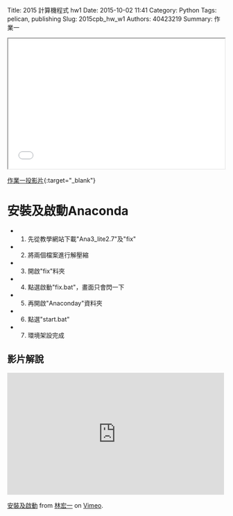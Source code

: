 Title: 2015 計算機程式 hw1
Date: 2015-10-02 11:41
Category: Python
Tags: pelican, publishing
Slug: 2015cpb_hw_w1
Authors: 40423219
Summary: 作業一

<iframe src="40423219_cp_w1_p.html" width="500" height="300"></iframe>

[作業一投影片](40423219_cp_w1_p.html){:target="_blank"}

安裝及啟動Anaconda
============

  * 1. 先從教學網站下載"Ana3_lite2.7"及"fix"
  * 2. 將兩個檔案進行解壓縮
  * 3. 開啟"fix"料夾
  * 4. 點選啟動"fix.bat"，畫面只會閃一下
  * 5. 再開啟"Anaconday"資料夾
  * 6. 點選"start.bat"
  * 7. 環境架設完成
  
影片解說
------------
<iframe src="https://player.vimeo.com/video/151285831" width="500" height="281" frameborder="0" webkitallowfullscreen mozallowfullscreen allowfullscreen></iframe> <p><a href="https://vimeo.com/151285831">安裝及啟動</a> from <a href="https://vimeo.com/user47671379">林宏一</a> on <a href="https://vimeo.com">Vimeo</a>.</p>
